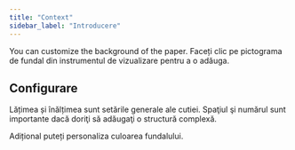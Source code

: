 ```yaml
---
title: "Context"
sidebar_label: "Introducere"
---
```



You can customize the background of the paper. Faceți clic pe pictograma de fundal din instrumentul de vizualizare pentru a o adăuga.

## Configurare

Lățimea și înălțimea sunt setările generale ale cutiei. Spaţiul şi numărul sunt importante dacă doriţi să adăugaţi o structură complexă.

Adițional puteți personaliza culoarea fundalului.

